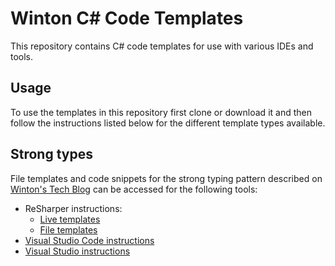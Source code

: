 # Winton C# Code Templates

This repository contains C# code templates for use with various IDEs and tools.

## Usage

To use the templates in this repository first clone or download it and then follow the instructions listed
below for the different template types available.

## Strong types

File templates and code snippets for the strong typing pattern described on
[Winton's Tech Blog](https://tech.winton.com/blog/2017/06/strong-typing-a-pattern-for-more-robust-code)
can be accessed for the following tools:

* ReSharper instructions:
  * [Live templates](ReSharper/LiveTemplates/StrongTyping/README.md) 
  * [File templates](ReSharper/FileTemplates/StrongTyping/README.md) 
* [Visual Studio Code instructions](VisualStudioCode/CodeSnippets/StrongTyping/README.md) 
* [Visual Studio instructions](VisualStudio/CodeSnippets/StrongTyping/README.md) 
